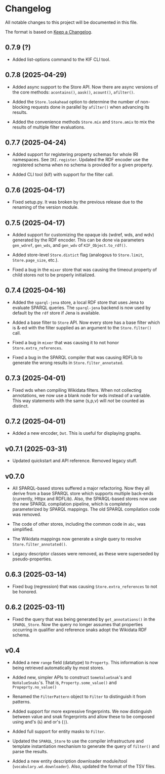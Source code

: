 # Changelog

All notable changes to this project will be documented in this file.

The format is based on [Keep a Changelog](https://keepachangelog.com/en/1.0.0/).

## 0.7.9 (?)

- Added list-options command to the KIF CLI tool.

## 0.7.8 (2025-04-29)

- Added async support to the Store API.  Now there are async versions of the
  core methods: `acontains()`, `aask()`, `acount()`, `afilter()`.

- Added the `Store.lookahead` option to determine the number of non-blocking
  requests done in parallel by `afilter()` when advancing its results.

- Added the convenience methods `Store.mix` and `Store.amix` to mix the
  results of multiple filter evaluations.

## 0.7.7 (2025-04-24)

- Added support for registering property schemas for whole IRI namespaces.
  See `IRI.register`.  Updated the RDF encoder use the registered schema
  when no schema is provided for a given property.

- Added CLI tool (kif) with support for the filter call.

## 0.7.6 (2025-04-17)

- Fixed setup.py.  It was broken by the previous release due to the renaming
  of the version module.

## 0.7.5 (2025-04-17)

- Added support for customizing the opaque ids (wdref, wds, and wdv)
  generated by the RDF encoder.  This can be done via parameters
  `gen_wdref`, `gen_wds`, and `gen_wdv` of `KIF_Object.to_rdf()`.

- Added store-level `Store.distict` flag (analogous to `Store.limit`,
  `Store.page_size`, etc.).

- Fixed a bug in the `mixer` store that was causing the timeout property of
  child stores not to be properly initialized.

## 0.7.4 (2025-04-16)

- Added the `sparql-jena` store, a local RDF store that uses Jena to
  evaluate SPARQL queries.  The `sparql-jena` backend is now used by default
  by the `rdf` store if Jena is available.

- Added a base filter to `Store` API.  Now every store has a base filter
  which is &-ed with the filter supplied as an argument to the
  `Store.filter()` call.

- Fixed a bug in `mixer` that was causing it to not honor
  `Store.extra_references`.

- Fixed a bug in the SPARQL compiler that was causing RDFLib to generate the
  wrong results in `Store.filter_annotated`.

## 0.7.3 (2025-04-01)

- Fixed wds when compiling Wikidata filters.  When not collecting
  annotations, we now use a blank node for wds instead of a variable.  This
  way statements with the same (s,p,v) will *not* be counted as distinct.

## 0.7.2 (2025-04-01)

- Added a new encoder, `Dot`.  This is useful for displaying graphs.

## v0.7.1 (2025-03-31)

- Updated quickstart and API reference.  Removed legacy stuff.

## v0.7.0

- All SPARQL-based stores suffered a major refactoring.  Now they all derive
  from a base SPARQL store which supports multiple back-ends (currently,
  Httpx and RDFLib).  Also, the SPARQL-based stores now use the new SPARQL
  compilation pipeline, which is completely parameterized by SPARQL
  mappings.  The old SPARQL compilation code was removed.

- The code of other stores, including the common code in `abc`, was
  simplified.

- The Wikidata mappings now generate a single query to resolve
  `Store.filter_annotated()`.

- Legacy descriptor classes were removed, as these were superseded by
  pseudo-properties.

## 0.6.3 (2025-03-14)

- Fixed bug (regression) that was causing
  `Store.extra_references` to not be honored.

## 0.6.2 (2025-03-11)

- Fixed the query that was being generated by `get_annotations()` in the
  `SPARQL_Store`.  Now the query no longer assumes that properties occurring
  in qualifier and reference snaks adopt the Wikidata RDF schema.

## v0.4

- Added a new `range` field (datatype) to `Property`.  This information is
  now being retrieved automatically by most stores.

- Added new, simpler APIs to construct `SomeValueSnak`'s and
  `NoValueSnaks`'s.  That is, `Property.some_value()` and
  `Propeprty.no_value()`

- Renamed the `FilterPattern` object to `Filter` to distinguish it from
  patterns.

- Added support for more expressive fingerprints.  We now distinguish
  between value and snak fingerprints and allow these to be composed using
  and's (`&`) and or's (`|`).

- Added full support for entity masks to `Filter`.

- Updated the `SPARQL_Store` to use the compiler infrastructure and template
  instantiation mechanism to generate the query of `filter()` and parse the
  results.

- Added a new entity description downloader module/tool
  (`vocabulary.wd.downloader`).  Also, updated the format of the TSV files.
